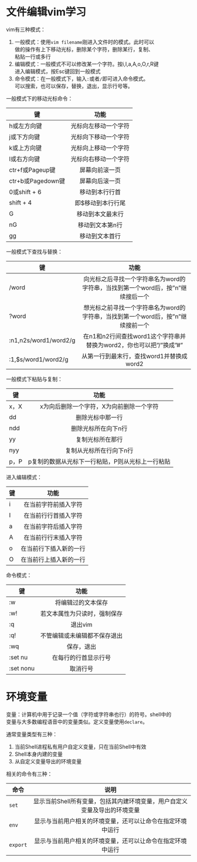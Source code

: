 # 文件编辑vim学习
vim有三种模式：
1. 一般模式：使用```vim filename```刚进入文件时的模式。此时可以  
做的操作有上下移动光标，删除某个字符，删除某行，复制、  
粘贴一行或多行
2. 编辑模式：一般模式不可以修改某一个字符。按i,I,a,A,o,O,r,R键  
进入编辑模式，按Esc键回到一般模式
3. 命令模式：在一般模式下，输入```:```或者```/```即可进入命令模式。  
可以搜索，也可以保存，替换，退出，显示行号等。

一般模式下的移动光标命令：

键|功能
--|:--:
h或左方向键|光标向左移动一个字符
j或下方向键|光标向下移动一个字符
k或上方向键|光标向上移动一个字符
l或右方向键|光标向右移动一个字符
ctr+f或Pageup键|屏幕向前滚一页
ctr+b或Pagedown键|屏幕向后滚一页
0或shift + 6|移动到本行行首
shift + 4|即$移动到本行行尾
G|移动到本文最末行
nG|移动到文本第n行
gg|移动到文本首行

一般模式下查找与替换：

键|功能
--|:--:
/word|向光标之后寻找一个字符串名为word的字符串，当找到第一个word后，按”n”继续搜后一个
?word|想光标之前寻找一个字符串名为word的字符串，当找到第一个word后，按”n”继续搜前一个
:n1,n2s/word1/word2/g|在n1和n2行间查找word1这个字符串并替换为word2，你也可以把”/”换成”#”
:1,$s/word1/word2/g|从第一行到最末行，查找word1并替换成word2

一般模式下粘贴与复制：

键|功能
--|:--:
x，X|x为向后删除一个字符，X为向前删除一个字符
dd|删除光标中那一行
ndd|删除光标所在向下n行
yy|复制光标所在那行
nyy|复制从光标所在行向下n行
p，P|p复制的数据从光标下一行粘贴，P则从光标上一行粘贴

进入编辑模式：

键|功能
--|:--:
i|在当前字符前插入字符
I|在当前行行首插入字符
a|在当前字符后插入字符
A|在当前行行末插入字符
o|在当前行下插入新的一行
O|在当前行上插入新的一行

命令模式：

键|功能
--|:--:
:w|将编辑过的文本保存
:w!|若文本属性为只读时，强制保存
:q|退出vim
:q!|不管编辑或未编辑都不保存退出
:wq|保存，退出
:set nu|在每行的行首显示行号
:set nonu|取消行号

# 环境变量
变量：计算机中用于记录一个值（字符或字符串也行）的符号。shell中的  
变量与大多数编程语音中的变量类似。定义变量使用```declare```。  

通常变量类型有三种：
1. 当前Shell进程私有用户自定义变量，只在当前Shell中有效
2. Shell本身内建的变量
3. 从自定义变量导出的环境变量

相关的命令有三种：

命令|说明
--|:--:
```set```|显示当前Shell所有变量，包括其内建环境变量，用户自定义变量及导出的环境变量
```env```|显示与当前用户相关的环境变量，还可以让命令在指定环境中运行
```export```|显示与当前用户相关的环境变量，还可以让命令在指定环境中运行
